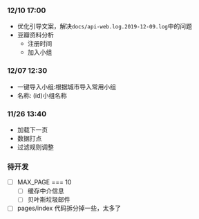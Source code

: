### 12/10 17:00
* 优化引导文案，解决`docs/api-web.log.2019-12-09.log`中的问题
* 豆瓣资料分析
    * 注册时间
    * 加入小组

### 12/07 12:30
* 一键导入小组:根据城市导入常用小组
* 名称: (id)小组名称


### 11/26 13:40
* 加载下一页
* 数据打点
* 过滤规则调整


### 待开发
* [ ] MAX_PAGE === 10
  * [ ] 缓存中介信息
  * [ ] 贝叶斯垃圾邮件
* [ ] pages/index 代码拆分掉一些，太多了
